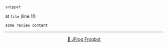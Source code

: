 

[comment]: <> (FrogbotReviewComment)

```
snippet
```
at `file` (line 11)

```
some review content
```

---
<div align='center'>

[🐸 JFrog Frogbot](https://github.com/jfrog/frogbot#readme)

</div>
